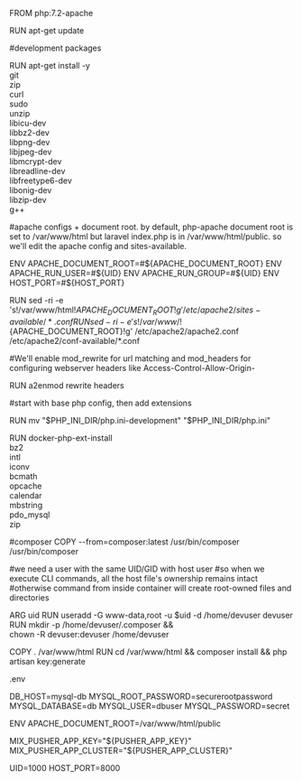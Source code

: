 FROM php:7.2-apache

RUN apt-get update

#development packages

RUN apt-get install -y \
    git \
    zip \
    curl \
    sudo \
    unzip \
    libicu-dev \
    libbz2-dev \
    libpng-dev \
    libjpeg-dev \
    libmcrypt-dev \
    libreadline-dev \
    libfreetype6-dev \
    libonig-dev \
    libzip-dev \
    g++

#apache configs + document root. by default, php-apache document root is set to /var/www/html but laravel index.php is in /var/www/html/public. so we'll edit the apache config and sites-available. 

ENV APACHE_DOCUMENT_ROOT=#${APACHE_DOCUMENT_ROOT}
ENV APACHE_RUN_USER=#${UID}
ENV APACHE_RUN_GROUP=#${UID}
ENV HOST_PORT=#${HOST_PORT}

RUN sed -ri -e 's!/var/www/html!${APACHE_DOCUMENT_ROOT}!g' /etc/apache2/sites-available/*.conf
RUN sed -ri -e 's!/var/www/!${APACHE_DOCUMENT_ROOT}!g' /etc/apache2/apache2.conf /etc/apache2/conf-available/*.conf

#We'll enable mod_rewrite for url matching and mod_headers for configuring webserver headers like Access-Control-Allow-Origin-

RUN a2enmod rewrite headers

#start with base php config, then add extensions

RUN mv "$PHP_INI_DIR/php.ini-development" "$PHP_INI_DIR/php.ini"

RUN docker-php-ext-install \
    bz2 \
    intl \
    iconv \
    bcmath \
    opcache \
    calendar \
    mbstring \
    pdo_mysql \
    zip

#composer
COPY --from=composer:latest /usr/bin/composer /usr/bin/composer

#we need a user with the same UID/GID with host user
#so when we execute CLI commands, all the host file's ownership remains intact
#otherwise command from inside container will create root-owned files and directories

ARG uid
RUN useradd -G www-data,root -u $uid -d /home/devuser devuser
RUN mkdir -p /home/devuser/.composer && \
    chown -R devuser:devuser /home/devuser

COPY . /var/www/html
RUN cd /var/www/html && composer install && php artisan key:generate




.env

DB_HOST=mysql-db
MYSQL_ROOT_PASSWORD=securerootpassword
MYSQL_DATABASE=db
MYSQL_USER=dbuser
MYSQL_PASSWORD=secret

ENV APACHE_DOCUMENT_ROOT=/var/www/html/public

MIX_PUSHER_APP_KEY="${PUSHER_APP_KEY}"
MIX_PUSHER_APP_CLUSTER="${PUSHER_APP_CLUSTER}"

UID=1000
HOST_PORT=8000